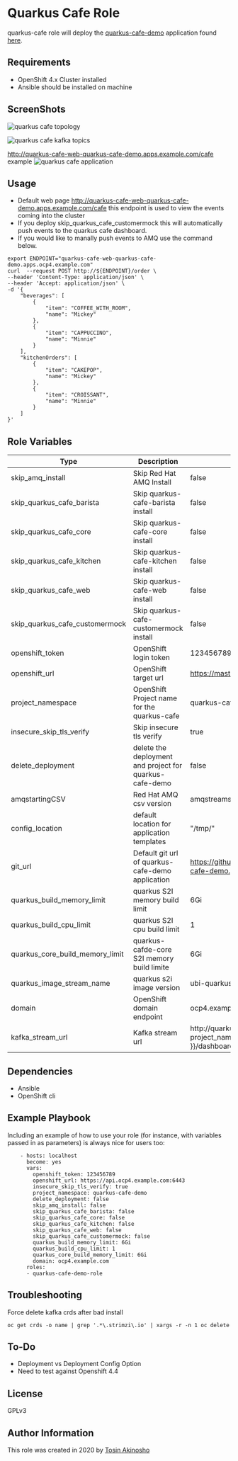 Quarkus Cafe Role
=========

quarkus-cafe role will deploy the [quarkus-cafe-demo](https://github.com/jeremyrdavis/quarkus-cafe-demo) application found  [here](https://github.com/jeremyrdavis/quarkus-cafe-demo).

Requirements
------------

* OpenShift 4.x Cluster installed
* Ansible should be installed on machine

ScreenShots
------------------------------------------------
![quarkus cafe topology](images/quarkus-cafe-applications.png "quarkus cafe topology")

![quarkus cafe kafka topics](images/ams-topics.png "quarkus cafe  kafka topics")


http://quarkus-cafe-web-quarkus-cafe-demo.apps.example.com/cafe example
![quarkus cafe application](images/webpage-example.png "quarkus appliation")


Usage
----------------
* Default web page
http://quarkus-cafe-web-quarkus-cafe-demo.apps.example.com/cafe
this endpoint is used to view the events coming into the cluster
* If you deploy skip_quarkus_cafe_customermock this will automatically push events to the quarkus cafe dashboard.
* If you would like to manally push events to AMQ use the command below.
```shell
export ENDPOINT="quarkus-cafe-web-quarkus-cafe-demo.apps.ocp4.example.com"
curl  --request POST http://${ENDPOINT}/order \
--header 'Content-Type: application/json' \
--header 'Accept: application/json' \
-d '{
    "beverages": [
        {
            "item": "COFFEE_WITH_ROOM",
            "name": "Mickey"
        },
        {
            "item": "CAPPUCCINO",
            "name": "Minnie"
        }
    ],
    "kitchenOrders": [
        {
            "item": "CAKEPOP",
            "name": "Mickey"
        },
        {
            "item": "CROISSANT",
            "name": "Minnie"
        }
    ]
}'
```


Role Variables
--------------
Type  | Description  | Default Value
--|---|--
skip_amq_install |  Skip Red Hat AMQ Install  |  false
skip_quarkus_cafe_barista |  Skip quarkus-cafe-barista install  |  false
skip_quarkus_cafe_core |  Skip quarkus-cafe-core install  |  false
skip_quarkus_cafe_kitchen |  Skip quarkus-cafe-kitchen install  |  false
skip_quarkus_cafe_web |  Skip quarkus-cafe-web install  |  false
skip_quarkus_cafe_customermock |  Skip quarkus-cafe-customermock install  |  false
openshift_token | OpenShift login token  | 123456789
openshift_url | OpenShift target url  | https://master.example.com
project_namespace | OpenShift Project name for the quarkus-cafe | quarkus-cafe-demo
insecure_skip_tls_verify  |  Skip insecure tls verify  |  true
delete_deployment  | delete the deployment and project for quarkus-cafe-demo  | false
amqstartingCSV  | Red Hat AMQ csv version  |  amqstreams.v1.4.0
config_location  | default location for application templates  | "/tmp/"
git_url  | Default git url of quarkus-cafe-demo application  | https://github.com/jeremyrdavis/quarkus-cafe-demo.git
quarkus_build_memory_limit  |  quarkus S2I memory build limit | 6Gi
quarkus_build_cpu_limit  |  quarkus S2I cpu build limit | 1
quarkus_core_build_memory_limit  |  quarkus-cafde-core S2I memory build limite  | 6Gi
quarkus_image_stream_name  |  quarkus s2i image version  | ubi-quarkus-native-s2i:20.0.0-java11
domain  |  OpenShift domain endpoint  | ocp4.example.com
kafka_stream_url  |  Kafka stream url | http://quarkus-cafe-web-{{ project_namespace}}.apps.{{ domain }}/dashboard/stream


Dependencies
------------

* Ansible
* OpenShift cli

Example Playbook
----------------

Including an example of how to use your role (for instance, with variables passed in as parameters) is always nice for users too:
```
    - hosts: localhost
      become: yes
      vars:
        openshift_token: 123456789
        openshift_url: https://api.ocp4.example.com:6443
        insecure_skip_tls_verify: true
        project_namespace: quarkus-cafe-demo
        delete_deployment: false  
        skip_amq_install: false
        skip_quarkus_cafe_barista: false
        skip_quarkus_cafe_core: false
        skip_quarkus_cafe_kitchen: false
        skip_quarkus_cafe_web: false
        skip_quarkus_cafe_customermock: false
        quarkus_build_memory_limit: 6Gi
        quarkus_build_cpu_limit: 1
        quarkus_core_build_memory_limit: 6Gi
        domain: ocp4.example.com
      roles:
      - quarkus-cafe-demo-role
```


Troubleshooting
---------------
Force delete kafka crds after bad install
```
oc get crds -o name | grep '.*\.strimzi\.io' | xargs -r -n 1 oc delete
```

To-Do
-------
* Deployment vs Deployment Config Option
* Need to test against Openshift 4.4

License
-------

GPLv3

Author Information
------------------

This role was created in 2020 by [Tosin Akinosho](https://github.com/tosin2013)

